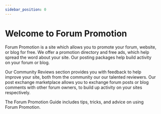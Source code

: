 ```yaml
---
sidebar_position: 0
---
```


# Welcome to Forum Promotion

Forum Promotion is a site which allows you to promote your forum, website, or blog for free. We offer a promotion directory and free ads, which help spread the word about your site. Our posting packages help build activity on your forum or blog.

Our Community Reviews section provides you with feedback to help improve your site, both from the community our our talented reviewers. Our post exchange marketplace allows you to exchange forum posts or blog comments with other forum owners, to build up activity on your sites respectively.

The Forum Promotion Guide includes tips, tricks, and advice on using Forum Promotion.
